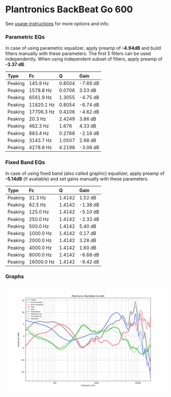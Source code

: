 # Plantronics BackBeat Go 600
See [usage instructions](https://github.com/jaakkopasanen/AutoEq#usage) for more options and info.

### Parametric EQs
In case of using parametric equalizer, apply preamp of **-4.94dB** and build filters manually
with these parameters. The first 5 filters can be used independently.
When using independent subset of filters, apply preamp of **-3.37 dB**.

| Type    | Fc         |      Q | Gain     |
|:--------|:-----------|:-------|:---------|
| Peaking | 145.9 Hz   | 0.8504 | -7.69 dB |
| Peaking | 1578.8 Hz  | 0.0706 | 3.53 dB  |
| Peaking | 6561.9 Hz  | 1.3055 | -4.75 dB |
| Peaking | 11820.1 Hz | 0.8054 | -6.74 dB |
| Peaking | 17706.3 Hz | 0.4106 | -4.62 dB |
| Peaking | 20.3 Hz    | 2.4249 | 3.86 dB  |
| Peaking | 482.3 Hz   | 1.676  | 4.33 dB  |
| Peaking | 883.4 Hz   | 0.2768 | -2.16 dB |
| Peaking | 3143.7 Hz  | 1.0507 | 2.98 dB  |
| Peaking | 4278.8 Hz  | 4.2198 | -3.06 dB |

### Fixed Band EQs
In case of using fixed band (also called graphic) equalizer, apply preamp of **-5.14dB**
(if available) and set gains manually with these parameters.

| Type    | Fc         |      Q | Gain     |
|:--------|:-----------|:-------|:---------|
| Peaking | 31.3 Hz    | 1.4142 | 1.52 dB  |
| Peaking | 62.5 Hz    | 1.4142 | -1.38 dB |
| Peaking | 125.0 Hz   | 1.4142 | -5.10 dB |
| Peaking | 250.0 Hz   | 1.4142 | -2.33 dB |
| Peaking | 500.0 Hz   | 1.4142 | 5.40 dB  |
| Peaking | 1000.0 Hz  | 1.4142 | 0.17 dB  |
| Peaking | 2000.0 Hz  | 1.4142 | 3.28 dB  |
| Peaking | 4000.0 Hz  | 1.4142 | 1.60 dB  |
| Peaking | 8000.0 Hz  | 1.4142 | -6.68 dB |
| Peaking | 16000.0 Hz | 1.4142 | -9.42 dB |

### Graphs
![](./Plantronics%20BackBeat%20Go%20600.png)